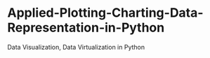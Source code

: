 # Applied-Plotting-Charting-Data-Representation-in-Python
Data Visualization, Data Virtualization in Python 
